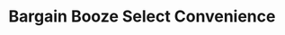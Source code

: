---
title: "Bargain Booze Select Convenience"
url: /cardiff/bargain-booze-select-convenience/
shop: Lebensmittel
---